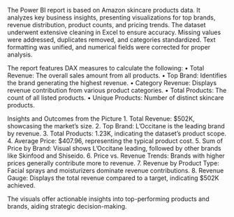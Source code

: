 The Power BI report is based on Amazon skincare products data. It analyzes key business insights, presenting visualizations for top brands, revenue distribution, product counts, and pricing trends. The dataset underwent extensive cleaning in Excel to ensure accuracy. Missing values were addressed, duplicates removed, and categories standardized. Text formatting was unified, and numerical fields were corrected for proper analysis.

The report features DAX measures to calculate the following:
	•	Total Revenue: The overall sales amount from all products.
	•	Top Brand: Identifies the brand generating the highest revenue.
	•	Category Revenue: Displays revenue contribution from various product categories.
	•	Total Products: The count of all listed products.
	•	Unique Products: Number of distinct skincare products.

Insights and Outcomes from the Picture
	1.	Total Revenue: $502K, showcasing the market’s size.
	2.	Top Brand: L’Occitane is the leading brand by revenue.
	3.	Total Products: 1.23K, indicating the dataset’s product scope.
	4.	Average Price: $407.96, representing the typical product cost.
	5.	Sum of Price by Brand: Visual shows L’Occitane leading, followed by other brands like Skinfood and Shiseido.
	6.	Price vs. Revenue Trends: Brands with higher prices generally contribute more to revenue.
	7.	Revenue by Product Type: Facial sprays and moisturizers dominate revenue contributions.
	8.	Revenue Gauge: Displays the total revenue compared to a target, indicating $502K achieved.

The visuals offer actionable insights into top-performing products and brands, aiding strategic decision-making.
